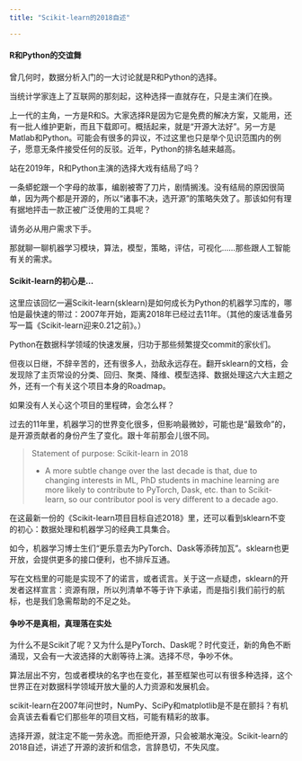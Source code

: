 ```yaml
---
title: "Scikit-learn的2018自述"

---
```


#### R和Python的交谊舞

曾几何时，数据分析入门的一大讨论就是R和Python的选择。

当统计学家连上了互联网的那刻起，这种选择一直就存在，只是主演们在换。

上一代的主角，一方是R和S。大家选择R是因为它是免费的解决方案，又能用，还有一批人维护更新，而且下载即可。概括起来，就是“开源大法好”。另一方是Matlab和Python。可能会有很多的异议，不过这里也只是举个见识范围内的例子，愿意无条件接受任何的反驳。近年，Python的排名越来越高。

站在2019年，R和Python主演的选择大戏有结局了吗？

一条蟒蛇跟一个字母的故事，编剧被寄了刀片，剧情搁浅。没有结局的原因很简单，因为两个都是开源的，所以“诸事不决，选开源”的策略失效了。那该如何有理有据地抨击一款正被广泛使用的工具呢？

请务必从用户需求下手。

那就聊一聊机器学习模块，算法，模型，策略，评估，可视化……那些跟人工智能有关的需求。

#### Scikit-learn的初心是…

这里应该回忆一遍Scikit-learn(sklearn)是如何成长为Python的机器学习库的，哪怕是最快速的带过：2007年开始，距离2018年已经过去11年。（其他的废话准备另写一篇《Scikit-learn迎来0.21之前》。）

Python在数据科学领域的快速发展，归功于那些频繁提交commit的家伙们。

但夜以日继，不辞辛苦的，还有很多人，劲敌永远存在。翻开sklearn的文档，会发现除了主页常设的分类、回归、聚类、降维、模型选择、数据处理这六大主题之外，还有一个有关这个项目本身的Roadmap。

如果没有人关心这个项目的里程碑，会怎么样？

过去的11年里，机器学习的世界变化很多，但影响最微妙，可能也是“最致命”的，是开源贡献者的身份产生了变化。跟十年前那会儿很不同。

> Statement of purpose: Scikit-learn in 2018
> - A more subtle change over the last decade is that, due to changing interests in ML, PhD students in machine learning are more likely to contribute to PyTorch, Dask, etc. than to Scikit-learn, so our contributor pool is very different to a decade ago.

在这最新一份的《Scikit-learn项目目标自述2018》里，还可以看到sklearn不变的初心：数据处理和机器学习的经典工具集合。

如今，机器学习博士生们“更乐意去为PyTorch、Dask等添砖加瓦”。sklearn也更开放，会提供更多的接口便利，也不排斥互通。

写在文档里的可能是实现不了的诺言，或者谎言。关于这一点疑虑，sklearn的开发者这样宣言：资源有限，所以列清单不等于许下承诺，而是指引我们前行的航标，也是我们急需帮助的不足之处。

#### 争吵不是真相，真理落在实处

为什么不是Scikit了呢？又为什么是PyTorch、Dask呢？时代变迁，新的角色不断涌现，又会有一大波选择的大剧等待上演。选择不尽，争吵不休。

算法层出不穷，包或者模块的名字也在变化，甚至框架也可以有很多种选择，这个世界正在对数据科学领域开放大量的人力资源和发展机会。

scikit-learn在2007年问世时，NumPy、SciPy和matplotlib是不是在颤抖？有机会真该去看看它们那些年的项目文档，可能有精彩的故事。

选择开源，就注定不能一劳永逸。而拒绝开源，只会被潮水淹没。Scikit-learn的2018自述，讲述了开源的波折和信念，言辞恳切，不失风度。
